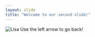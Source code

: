 ```yaml
---
layout: slide
title: "Welcome to our second slide!"
---
```

![Lisa](https://tenor.com/Nrku.gif)
Use the left arrow to go back!

